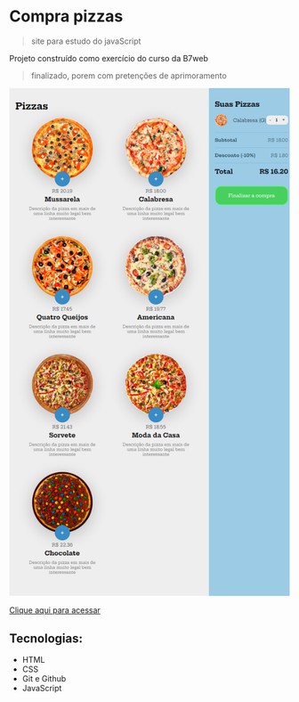 # Compra pizzas
> site para estudo do javaScript


Projeto construído como exercício do curso da B7web
> finalizado, porem com pretenções de aprimoramento

![Preview](./.github/Preview.png)

[Clique aqui para acessar](https://rafael-damasceno.github.io/Comprar-pizzas/)


## Tecnologias:

- HTML
- CSS
- Git e Github
- JavaScript
